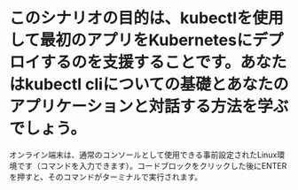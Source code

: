 # このシナリオの目的は、kubectlを使用して最初のアプリをKubernetesにデプロイするのを支援することです。あなたはkubectl cliについての基礎とあなたのアプリケーションと対話する方法を学ぶでしょう。

オンライン端末は、通常のコンソールとして使用できる事前設定されたLinux環境です（コマンドを入力できます）。コードブロックをクリックした後にENTERを押すと、そのコマンドがターミナルで実行されます。
